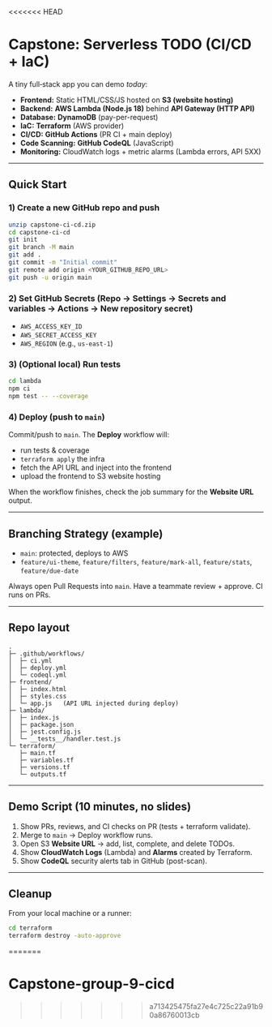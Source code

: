 <<<<<<< HEAD
# Capstone: Serverless TODO (CI/CD + IaC)

A tiny full‑stack app you can demo *today*:

- **Frontend:** Static HTML/CSS/JS hosted on **S3 (website hosting)**
- **Backend:** **AWS Lambda (Node.js 18)** behind **API Gateway (HTTP API)**
- **Database:** **DynamoDB** (pay-per-request)
- **IaC:** **Terraform** (AWS provider)
- **CI/CD:** **GitHub Actions** (PR CI + main deploy)
- **Code Scanning:** **GitHub CodeQL** (JavaScript)
- **Monitoring:** CloudWatch logs + metric alarms (Lambda errors, API 5XX)

---

## Quick Start

### 1) Create a new GitHub repo and push
```bash
unzip capstone-ci-cd.zip
cd capstone-ci-cd
git init
git branch -M main
git add .
git commit -m "Initial commit"
git remote add origin <YOUR_GITHUB_REPO_URL>
git push -u origin main
```

### 2) Set GitHub Secrets (Repo → Settings → Secrets and variables → Actions → New repository secret)
- `AWS_ACCESS_KEY_ID`
- `AWS_SECRET_ACCESS_KEY`
- `AWS_REGION` (e.g., `us-east-1`)

### 3) (Optional local) Run tests
```bash
cd lambda
npm ci
npm test -- --coverage
```

### 4) Deploy (push to `main`)
Commit/push to `main`. The **Deploy** workflow will:
- run tests & coverage
- `terraform apply` the infra
- fetch the API URL and inject into the frontend
- upload the frontend to S3 website hosting

When the workflow finishes, check the job summary for the **Website URL** output.

---

## Branching Strategy (example)
- `main`: protected, deploys to AWS
- `feature/ui-theme`, `feature/filters`, `feature/mark-all`, `feature/stats`, `feature/due-date`

Always open Pull Requests into `main`. Have a teammate review + approve. CI runs on PRs.

---

## Repo layout
```
.
├─ .github/workflows/
│  ├─ ci.yml
│  ├─ deploy.yml
│  └─ codeql.yml
├─ frontend/
│  ├─ index.html
│  ├─ styles.css
│  └─ app.js   (API URL injected during deploy)
├─ lambda/
│  ├─ index.js
│  ├─ package.json
│  ├─ jest.config.js
│  └─ __tests__/handler.test.js
└─ terraform/
   ├─ main.tf
   ├─ variables.tf
   ├─ versions.tf
   └─ outputs.tf
```

---

## Demo Script (10 minutes, no slides)
1. Show PRs, reviews, and CI checks on PR (tests + terraform validate).
2. Merge to `main` → Deploy workflow runs.
3. Open S3 **Website URL** → add, list, complete, and delete TODOs.
4. Show **CloudWatch Logs** (Lambda) and **Alarms** created by Terraform.
5. Show **CodeQL** security alerts tab in GitHub (post-scan).

---

## Cleanup
From your local machine or a runner:
```bash
cd terraform
terraform destroy -auto-approve
```
=======
# Capstone-group-9-cicd
>>>>>>> a713425475fa27e4c725c22a91b90a86760013cb
